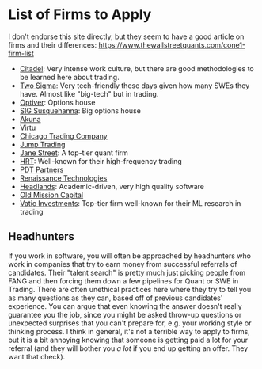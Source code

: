 # List of Firms to Apply

I don't endorse this site directly, but they seem to have a good article on firms and their differences: https://www.thewallstreetquants.com/cone1-firm-list

- [Citadel](https://www.citadel.com/careers/open-positions/): Very intense work culture, but there are good methodologies to be learned here about trading.
- [Two Sigma](https://www.twosigma.com/careers/): Very tech-friendly these days given how many SWEs they have. Almost like "big-tech" but in trading.
- [Optiver](https://www.optiver.com/working-at-optiver/career-opportunities/): Options house
- [SIG Susquehanna](https://careers.sig.com/): Big options house
- [Akuna](https://akunacapital.com/careers)
- [Virtu](https://www.virtu.com/careers/)
- [Chicago Trading Company](https://www.chicagotrading.com/search#search-results)
- [Jump Trading](https://www.jumptrading.com/careers/)
- [Jane Street](https://www.janestreet.com/join-jane-street/overview/): A top-tier quant firm
- [HRT](https://www.hudsonrivertrading.com/careers/): Well-known for their high-frequency trading
- [PDT Partners](https://pdtpartners.com/careers)
- [Renaissance Technologies](https://www.rentec.com/Careers.action)
- [Headlands](http://www.headlandstech.com/): Academic-driven, very high quality software
- [Old Mission Capital](https://www.oldmissioncapital.com/)
- [Vatic Investments](http://www.vaticinvestments.com/careers/): Top-tier firm well-known for their ML research in trading

## Headhunters

If you work in software, you will often be approached by headhunters who work in companies that try to earn money from successful referrals of candidates.
Their "talent search" is pretty much just picking people from FANG and then forcing them down a few pipelines for Quant or SWE in Trading.
There are often unethical practices here where they try to tell you as many questions as they can, based off of previous candidates' experience.
You can argue that even knowing the answer doesn't really guarantee you the job, since you might be asked throw-up questions or unexpected surprises that you can't prepare for, e.g. your working style or thinking process.
I think in general, it's not a terrible way to apply to firms, but it is a bit annoying knowing that someone is getting paid a lot for your referral (and they will bother you _a lot_ if you end up getting an offer. They want that check).
